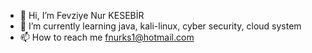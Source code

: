 - 👋 Hi, I’m Fevziye Nur KESEBİR
- 🌱 I’m currently learning java, kali-linux, cyber security, cloud system
- 📫 How to reach me fnurks1@hotmail.com

